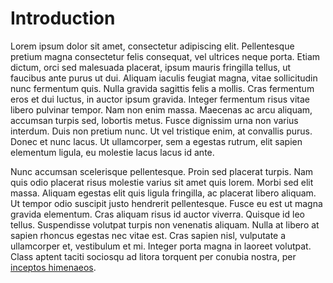 Introduction
============

Lorem ipsum dolor sit amet, consectetur adipiscing elit. Pellentesque pretium magna consectetur felis consequat, vel ultrices neque porta. Etiam dictum, orci sed malesuada placerat, ipsum mauris fringilla tellus, ut faucibus ante purus ut dui. Aliquam iaculis feugiat magna, vitae sollicitudin nunc fermentum quis. Nulla gravida sagittis felis a mollis. Cras fermentum eros et dui luctus, in auctor ipsum gravida. Integer fermentum risus vitae libero pulvinar tempor. Nam non enim massa. Maecenas ac arcu aliquam, accumsan turpis sed, lobortis metus. Fusce dignissim urna non varius interdum. Duis non pretium nunc. Ut vel tristique enim, at convallis purus. Donec et nunc lacus. Ut ullamcorper, sem a egestas rutrum, elit sapien elementum ligula, eu molestie lacus lacus id ante.

Nunc accumsan scelerisque pellentesque. Proin sed placerat turpis. Nam quis odio placerat risus molestie varius sit amet quis lorem. Morbi sed elit massa. Aliquam egestas elit quis ligula fringilla, ac placerat libero aliquam. Ut tempor odio suscipit justo hendrerit pellentesque. Fusce eu est ut magna gravida elementum. Cras aliquam risus id auctor viverra. Quisque id leo tellus. Suspendisse volutpat turpis non venenatis aliquam. Nulla at libero at sapien rhoncus egestas nec vitae est. Cras sapien nisl, vulputate a ullamcorper et, vestibulum et mi. Integer porta magna in laoreet volutpat. Class aptent taciti sociosqu ad litora torquent per conubia nostra, per [inceptos himenaeos](http://google.be).
